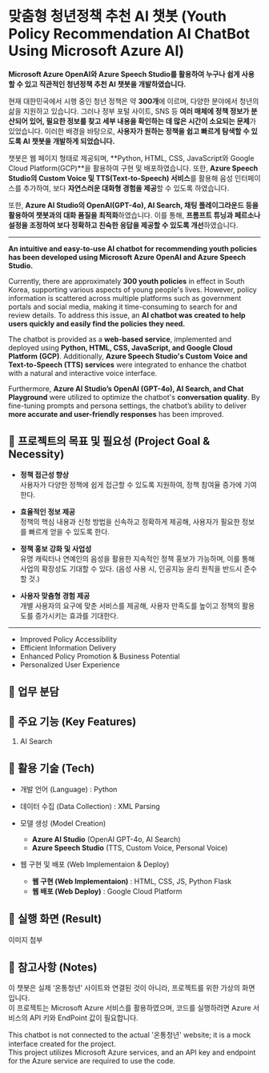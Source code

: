 # 맞춤형 청년정책 추천 AI 챗봇  (Youth Policy Recommendation AI ChatBot Using Microsoft Azure AI)

**Microsoft Azure OpenAI와 Azure Speech Studio를 활용하여 누구나 쉽게 사용할 수 있고 직관적인 청년정책 추천 AI 챗봇을 개발하였습니다.**

현재 대한민국에서 시행 중인 청년 정책은 약 **300개**에 이르며, 다양한 분야에서 청년의 삶을 지원하고 있습니다. 그러나 정부 포털 사이트, SNS 등 **여러 매체에 정책 정보가 분산되어 있어, 필요한 정보를 찾고 세부 내용을 확인하는 데 많은 시간이 소요되는 문제**가 있었습니다. 이러한 배경을 바탕으로, **사용자가 원하는 정책을 쉽고 빠르게 탐색할 수 있도록 AI 챗봇을 개발하게 되었습니다.**

챗봇은 웹 페이지 형태로 제공되며, **Python, HTML, CSS, JavaScript와 Google Cloud Platform(GCP)**을 활용하여 구현 및 배포하였습니다. 또한, **Azure Speech Studio의 Custom Voice 및 TTS(Text-to-Speech) 서비스**를 활용해 음성 인터페이스를 추가하여, 보다 **자연스러운 대화형 경험을 제공**할 수 있도록 하였습니다.

또한, **Azure AI Studio의 OpenAI(GPT-4o), AI Search, 채팅 플레이그라운드 등을 활용하여 챗봇과의 대화 품질을 최적화**하였습니다. 이를 통해, **프롬프트 튜닝과 페르소나 설정을 조정하여 보다 정확하고 친숙한 응답을 제공할 수 있도록 개선**하였습니다.    


----



**An intuitive and easy-to-use AI chatbot for recommending youth policies has been developed using Microsoft Azure OpenAI and Azure Speech Studio.**  

Currently, there are approximately **300 youth policies** in effect in South Korea, supporting various aspects of young people's lives. However, policy information is scattered across multiple platforms such as government portals and social media, making it time-consuming to search for and review details. To address this issue, an **AI chatbot was created to help users quickly and easily find the policies they need.**  

The chatbot is provided as a **web-based service**, implemented and deployed using **Python, HTML, CSS, JavaScript, and Google Cloud Platform (GCP)**. Additionally, **Azure Speech Studio's Custom Voice and Text-to-Speech (TTS) services** were integrated to enhance the chatbot with a natural and interactive voice interface.     

Furthermore, **Azure AI Studio’s OpenAI (GPT-4o), AI Search, and Chat Playground** were utilized to optimize the chatbot's **conversation quality**. By fine-tuning prompts and persona settings, the chatbot’s ability to deliver **more accurate and user-friendly responses** has been improved.




## :pushpin: 프로젝트의 목표 및 필요성 (Project Goal & Necessity)
* **정책 접근성 향상**  
사용자가 다양한 정책에 쉽게 접근할 수 있도록 지원하여, 정책 참여율 증가에 기여한다.  

* **효율적인 정보 제공**  
정책의 핵심 내용과 신청 방법을 신속하고 정확하게 제공해, 사용자가 필요한 정보를 빠르게 얻을 수 있도록 한다.  

* **정책 홍보 강화 및 사업성**   
유명 캐릭터나 연예인의 음성을 활용한 지속적인 정책 홍보가 가능하며, 이를 통해 사업의 확장성도 기대할 수 있다. (음성 사용 시, 인공지능 윤리 원칙을 반드시 준수할 것.)  

* **사용자 맞춤형 경험 제공**  
개별 사용자의 요구에 맞춘 서비스를 제공해, 사용자 만족도를 높이고 정책의 활용도를 증가시키는 효과를 기대한다.

---

* Improved Policy Accessibility  
* Efficient Information Delivery  
* Enhanced Policy Promotion & Business Potential    
* Personalized User Experience    



## :pushpin: 업무 분담 


## :pushpin: 주요 기능 (Key Features)
1. AI Search 








## :pushpin: 활용 기술 (Tech)
* 개발 언어 (Language) : Python  
* 데이터 수집 (Data Collection) : XML Parsing  

* 모델 생성 (Model Creation)    
   * **Azure AI Studio** (OpenAI GPT-4o, AI Search)   
   * **Azure Speech Studio** (TTS, Custom Voice, Personal Voice)   

* 웹 구현 및 배포 (Web Implementaion & Deploy)  
   * **웹 구현 (Web Implementaion)** : HTML, CSS, JS, Python Flask  
   * **웹 배포 (Web Deploy)** : Google Cloud Platform  


## :pushpin: 실행 화면 (Result)
이미지 첨부

## :pushpin: 참고사항 (Notes)
  이 챗봇은 실제 ‘온통청년’ 사이트와 연결된 것이 아니라, 프로젝트를 위한 가상의 화면입니다.  
  이 프로젝트는 Microsoft Azure 서비스를 활용하였으며, 코드를 실행하려면 Azure 서비스의 API 키와 EndPoint 값이 필요합니다.
  
  This chatbot is not connected to the actual '온통청년' website; it is a mock interface created for the project.  
  This project utilizes Microsoft Azure services, and an API key and endpoint for the Azure service are required to use the code.
